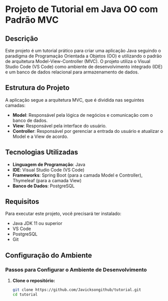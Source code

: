# Projeto de Tutorial em Java OO com Padrão MVC

## Descrição
Este projeto é um tutorial prático para criar uma aplicação Java seguindo o paradigma de Programação Orientada a Objetos (OO) e utilizando o padrão de arquitetura Model-View-Controller (MVC). O projeto utiliza o Visual Studio Code (VS Code) como ambiente de desenvolvimento integrado (IDE) e um banco de dados relacional para armazenamento de dados.

## Estrutura do Projeto
A aplicação segue a arquitetura MVC, que é dividida nas seguintes camadas:
- **Model**: Responsável pela lógica de negócios e comunicação com o banco de dados.
- **View**: Responsável pela interface do usuário.
- **Controller**: Responsável por gerenciar a entrada do usuário e atualizar o Model e a View de acordo.

## Tecnologias Utilizadas
- **Linguagem de Programação**: Java
- **IDE**: Visual Studio Code (VS Code)
- **Frameworks**: Spring Boot (para a camada Model e Controller), Thymeleaf (para a camada View)
- **Banco de Dados**: PostgreSQL

## Requisitos
Para executar este projeto, você precisará ter instalado:
- Java JDK 11 ou superior
- VS Code
- PostgreSQL
- Git

## Configuração do Ambiente
### Passos para Configurar o Ambiente de Desenvolvimento

1. **Clone o repositório:**
   ```bash
   git clone https://github.com/Javicksongithub/tutorial.git
   cd tutorial
